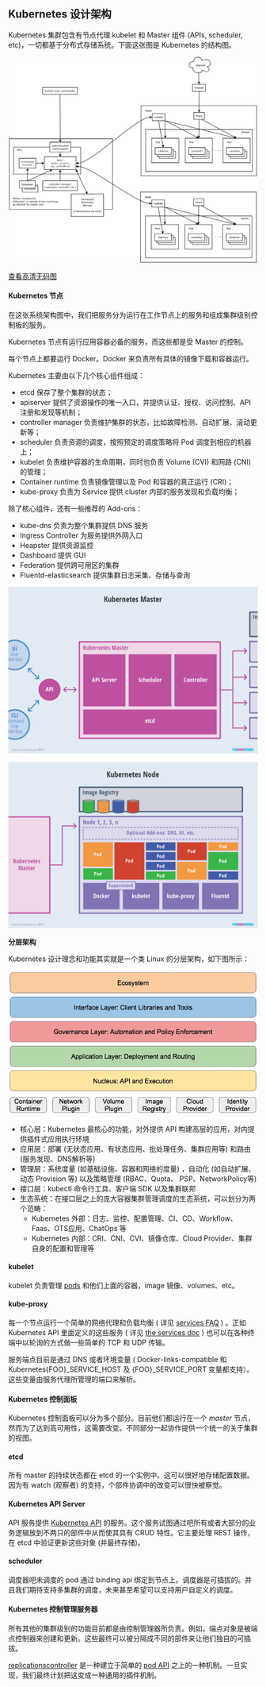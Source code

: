 ## Kubernetes 设计架构

Kubernetes 集群包含有节点代理 kubelet 和 Master 组件 (APIs, scheduler, etc)，一切都基于分布式存储系统。下面这张图是 Kubernetes 的结构图。

![架构图](https://raw.githubusercontent.com/JokingLove/NoteBook/master/image/20190604094531.png)

[查看高清无码图](https://raw.githubusercontent.com/kubernetes/kubernetes/release-1.2/docs/design/architecture.png)

#### Kubernetes 节点

在这张系统架构图中，我们把服务分为运行在工作节点上的服务和组成集群级别控制板的服务。

Kubernetes 节点有运行应用容器必备的服务，而这些都是受 Master 的控制。

每个节点上都要运行 Docker。Docker 来负责所有具体的镜像下载和容器运行。

Kubernetes 主要由以下几个核心组件组成：

* etcd 保存了整个集群的状态；
* apiserver 提供了资源操作的唯一入口，并提供认证、授权、访问控制、API 注册和发现等机制；
* controller manager 负责维护集群的状态，比如故障检测、自动扩展、滚动更新等；
* scheduler 负责资源的调度，按照预定的调度策略将 Pod 调度到相应的机器上；
* kubelet 负责维护容器的生命周期，同时也负责 Volume (CVI) 和网路 (CNI) 的管理；
* Container runtime 负责镜像管理以及 Pod 和容器的真正运行 (CRI)；
* kube-proxy 负责为 Service 提供 cluster 内部的服务发现和负载均衡；

除了核心组件，还有一些推荐的 Add-ons：

* kube-dns 负责为整个集群提供 DNS 服务
* Ingress Controller 为服务提供外网入口
* Heapster 提供资源监控
* Dashboard 提供 GUI
* Federation 提供跨可用区的集群
* Fluentd-elasticsearch 提供集群日志采集、存储与查询

![](https://raw.githubusercontent.com/JokingLove/NoteBook/master/image/20190604131537.png)

![](https://raw.githubusercontent.com/JokingLove/NoteBook/master/image/20190604131602.png)

**分层架构**

Kubernetes 设计理念和功能其实就是一个类 Linux 的分层架构，如下图所示：

![](https://raw.githubusercontent.com/JokingLove/NoteBook/master/image/20190604131815.png)

* 核心层：Kubernetes 最核心的功能，对外提供 
  API 构建高层的应用，对内提供插件式应用执行环境
* 应用层：部署 (无状态应用、有状态应用、批处理任务、集群应用等) 和路由 (服务发现、DNS解析等)
* 管理层：系统度量 (如基础设施、容器和网络的度量) ，自动化 (如自动扩展、动态 Provision 等) 以及策略管理 (RBAC、Quota、 PSP、NetworkPolicy等)
* 接口层：kubectl 命令行工具、客户端 SDK 以及集群联邦
* 生态系统：在接口层之上的庞大容器集群管理调度的生态系统，可以划分为两个范畴：
  * Kubernetes 外部：日志、监控、配置管理、CI、CD、Workflow、Faas、OTS应用、ChatOps 等
  * Kubernetes 内部：CRI、CNI、CVI、镜像仓库、Cloud Provider、集群自身的配置和管理等

#### kubelet

kubelet 负责管理 [pods](https://www.kubernetes.org.cn/kubernetes-pod) 和他们上面的容器，image 镜像、volumes、etc。

#### kube-proxy

每一个节点运行一个简单的网络代理和负载均衡  ( 详见 [services FAQ](https://github.com/kubernetes/kubernetes/wiki/Services-FAQ) )  。正如 Kubernetes API 里面定义的这些服务  ( 详见 [ the services doc](https://github.com/kubernetes/kubernetes/blob/release-1.2/docs/user-guide/services.md) ) 也可以在各种终端中以轮询的方式做一些简单的 TCP 和 UDP 传输。

服务端点目前是通过 DNS 或者环境变量  ( Docker-links-compatible  和 Kubernetes{FOO}\_SERVICE_HOST 及 {FOO}\_SERVICE_PORT 变量都支持）。这些变量由服务代理所管理的端口来解析。

#### Kubernetes 控制面板

Kubernetes 控制面板可以分为多个部分。目前他们都运行在一个 *master* 节点，然而为了达到高可用性，这需要改变。不同部分一起协作提供一个统一的关于集群的视图。

#### etcd

所有 master 的持续状态都在 etcd 的一个实例中。这可以很好地存储配置数据。因为有 watch (观察者) 的支持，个部件协调中的改变可以很快被察觉。

#### Kubernetes API Server

API 服务提供 [Kubernetes API](https://github.com/kubernetes/kubernetes/blob/release-1.2/docs/api.md) 的服务。这个服务试图通过吧所有或者大部分的业务逻辑放到不两只的部件中从而使其具有 CRUD 特性。它主要处理 REST 操作，在 etcd 中验证更新这些对象 (并最终存储)。

#### scheduler

调度器吧未调度的 pod 通过 binding api 绑定到节点上。调度器是可插拔的。并且我们期待支持多集群的调度，未来甚至希望可以支持用户自定义的调度。

#### Kubernetes 控制管理服务器

所有其他的集群级别的功能目前都是由控制管理器所负责。例如，端点对象是被端点控制器来创建和更新。这些最终可以被分隔成不同的部件来让他们独自的可插拔。

[replicationscontroller](https://github.com/kubernetes/kubernetes/blob/release-1.2/docs/user-guide/replication-controller.md) 是一种建立于简单的 [pod API](https://www.kubernetes.org.cn/kubernetes-pod) 之上的一种机制。一旦实现，我们最终计划把这变成一种通用的插件机制。